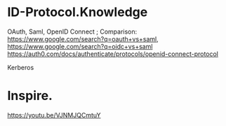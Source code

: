 # ID-Protocol.Knowledge
OAuth, Saml, OpenID Connect ; Comparison: https://www.google.com/search?q=oauth+vs+saml, https://www.google.com/search?q=oidc+vs+saml https://auth0.com/docs/authenticate/protocols/openid-connect-protocol

Kerberos

# Inspire.
https://youtu.be/VJNMJQCmtuY

